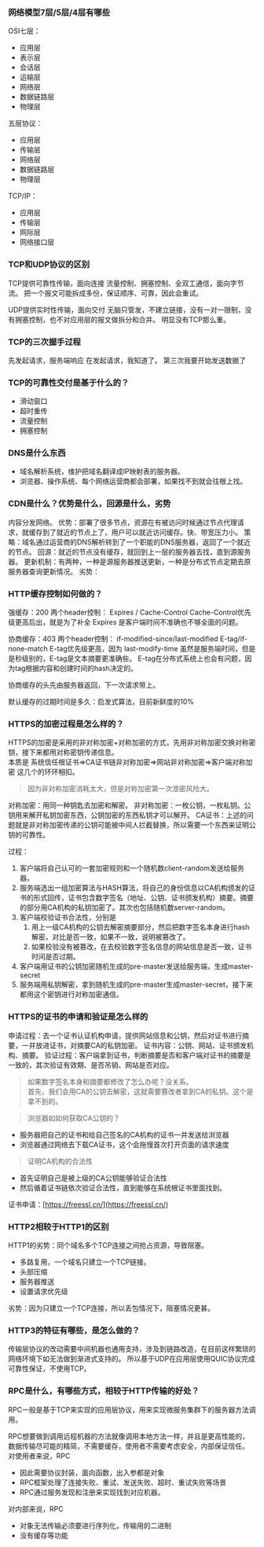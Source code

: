 ### 网络模型7层/5层/4层有哪些
OSI七层：
- 应用层
- 表示层
- 会话层
- 运输层
- 网络层
- 数据链路层
- 物理层

五层协议：
- 应用层
- 传输层
- 网络层
- 数据链路层
- 物理层

TCP/IP：
- 应用层
- 传输层
- 网际层
- 网络接口层

### TCP和UDP协议的区别
TCP提供可靠性传输，面向连接
流量控制、拥塞控制、全双工通信，面向字节流。
把一个报文可能拆成多份，保证顺序、可靠，因此会重试。

UDP提供实时性传输，面向交付
无脑只管发，不建立链接，没有一对一限制，没有拥塞控制，也不对应用层的报文做拆分和合并。
明显没有TCP那么重。

### TCP的三次握手过程
先发起请求，服务端响应
在发起请求，我知道了。
第三次我要开始发送数据了

### TCP的可靠性交付是基于什么的？
- 滑动窗口
- 超时重传
- 流量控制
- 拥塞控制

### DNS是什么东西
- 域名解析系统，维护把域名翻译成IP映射表的服务器。
- 浏览器、操作系统、每个网络运营商都会部署，如果找不到就会往根上找。

### CDN是什么？优势是什么，回源是什么，劣势
内容分发网络。
优势：部署了很多节点，资源在有被访问时候通过节点代理请求，就缓存到了就近的节点上了，用户可以就近访问缓存。快、带宽压力小。
策略：域名通过运营商的DNS解析转到了一个职能的DNS服务器，返回了一个就近的节点。
回源：就近的节点没有缓存，就回到上一层的服务器去找，直到源服务器。
更新机制：有两种，一种是源服务器推送更新，一种是分布式节点定期去原服务器查询更新情况。
劣势：

### HTTP缓存控制如何做的？ 
强缓存：200
两个header控制： Expires / Cache-Control
Cache-Control优先级更高后出，就是为了补全 Expires 是客户端时间不准确也不够全面的问题。

协商缓存：403
两个header控制： if-modified-since/last-modified E-tag/if-none-match 
E-tag优先级更高，因为 last-modify-time 虽然是服务端时间，但是是秒级别的，E-tag是文本摘要更准确些。
E-tag在分布式系统上也会有问题，因为tag根据内容和创建时间的hash决定的。

协商缓存的头先由服务器返回，下一次请求带上。

默认缓存的过期时间是多久：启发式算法，目前新鲜度的10%

### HTTPS的加密过程是怎么样的？
HTTPS的加密是采用的非对称加密+对称加密的方式，先用非对称加密交换对称密钥，接下来都用对称密钥传递信息。  
本质是 系统信任根证书=>CA证书链非对称加密=>网站非对称加密=>客户端对称加密 这几个的环环相扣。
> 因为非对称加密消耗太大，但是对称加密第一次泄密风险大。

对称加密：用同一种钥匙去加密和解密。
非对称加密：一枚公钥，一枚私钥。公钥用来解开私钥加密东西，公钥加密的东西私钥才可以解开。
CA证书：上述的问题就是非对称加密传递的公钥可能被中间人拦截替换，所以需要一个东西来证明公钥的可靠性。


过程：
1. 客户端将自己认可的一套加密规则和一个随机数client-random发送给服务器。
2. 服务端选出一组加密算法与HASH算法，将自己的身份信息以CA机构颁发的证书的形式回传，证书包含数字签名（地址、公钥、证书颁发机构）摘要。摘要的部分用CA机构的私钥加密了。其次也包括随机数server-random。
3. 客户端校验证书合法性，分别是
    1. 用上一级CA机构的公钥去解密摘要部分，然后把数字签名本身进行hash解密，对比是否一致，如果不一致，说明被篡改了。
    2. 如果校验没有被篡改，在去校验数字签名信息的网站信息是否一致，证书时间是否过期。
4. 客户端用证书的公钥加密随机生成的pre-master发送给服务端，生成master-secret
5. 服务端用私钥解密，拿到随机生成的pre-master生成master-secret，接下来都用这个密钥进行对称加密通信。

### HTTPS的证书的申请和验证是怎么样的
申请过程：去一个证书认证机构申请，提供网站信息和公钥，然后对证书进行摘要，一并放进证书，对摘要CA的私钥加密。
证书内容：公钥、网站、证书颁发机构、摘要。
验证过程：客户端拿到证书，判断摘要是否和客户端对证书的摘要是一致的，其次验证有效期、是否吊销、网站是否对应。

> 如果数字签名本身和摘要都修改了怎么办呢？没关系。  
首先，我们会用CA的公钥去解密，这就需要篡改者拿到CA的私钥。这个是拿不到的。

> 浏览器如如何获取CA公钥的？
- 服务器把自己的证书和给自己签名的CA机构的证书一并发送给浏览器
- 浏览器通过网络去下载CA证书，这个会拖慢首次打开页面的请求速度

> 证明CA机构的合法性
- 首先证明自己是被上级的CA公钥能够验证合法性
- 然后循着证书链依次验证合法性，直到能够在系统根证书里面找到。

证书申请：[https://freessl.cn/](https://freessl.cn/)

### HTTP2相较于HTTP1的区别
HTTP1的劣势：同个域名多个TCP连接之间抢占资源，导致阻塞。

- 多路复用，一个域名只建立一个TCP链接。
- 头部压缩
- 服务器推送
- 设置请求优先级

劣势：因为只建立一个TCP连接，所以丢包情况下，阻塞情况更甚。

### HTTP3的特征有哪些，是怎么做的？
传输层协议的改动需要中间机器也通用支持，涉及到链路改造，在目前这样繁琐的网络环境下如无法做到渐进式支持的。
所以基于UDP在应用层使用QUIC协议完成可靠性保证，不使用TCP。

### RPC是什么，有哪些方式，相较于HTTP传输的好处？
RPC一般是基于TCP来实现的应用层协议，用来实现微服务集群下的服务器方法调用。

RPC想要做到调用远程机器的方法就像调用本地方法一样，并且是更高性能的，数据传输尽可能的精简，不需要缓存，使用者不需要考虑安全，内部保证信任。
对使用者来说，RPC
- 因此需要协议封装，面向函数，出入参都是对象
- RPC框架处理了连接失败、重试、发送失败、超时、重试失败等场景
- RPC通过服务发现和注册来实现找到对应机器。

对内部来说，RPC
- 对象无法传输必须要进行序列化，传输用的二进制
- 没有缓存等功能
